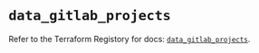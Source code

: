 # `data_gitlab_projects`

Refer to the Terraform Registory for docs: [`data_gitlab_projects`](https://registry.terraform.io/providers/gitlabhq/gitlab/16.4.1/docs/data-sources/projects).
